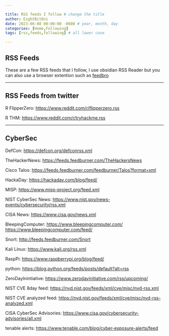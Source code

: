 ```yaml
---

title: RSS feeds I follow # change the title
author: EightBitOni
date: 2023-06-08 00:00:00 -0600 # year, month, day
categories: [Home,Following]
tags: [rss,feeds,following] # all lower case

---
```


## RSS Feeds

These are a few RSS feeds that I follow, I use obsidian RSS Reader but you can also use a browser extention such as [feedbro](https://chrome.google.com/webstore/detail/feedbro/mefgmmbdailogpfhfblcnnjfmnpnmdfa?hl=en-US)

---


## RSS Feeds from twitter

R FlipperZero:
https://www.reddit.com/r/flipperzero.rss

R THM:
https://www.reddit.com/r/tryhackme.rss

---

## CyberSec


DefCon:
https://defcon.org/defconrss.xml

TheHackerNews:
https://feeds.feedburner.com/TheHackersNews

Cisco Talos:
https://feeds.feedburner.com/feedburner/Talos?format=xml

HackaDay:
https://hackaday.com/blog/feed/

MISP:
https://www.misp-project.org/feed.xml

NIST CyberSec News:
https://www.nist.gov/news-events/cybersecurity/rss.xml

CISA News:
https://www.cisa.gov/news.xml

BleepingComputer:
https://www.bleepingcomputer.com/
https://www.bleepingcomputer.com/feed/

Snort:
http://feeds.feedburner.com/Snort

Kali Linux:
https://www.kali.org/rss.xml

RaspPi:
https://www.raspberrypi.org/blog/feed/

python:
https://blog.python.org/feeds/posts/default?alt=rss

ZeroDayInintiative:
https://www.zerodayinitiative.com/rss/upcoming/

NIST CVE 8day feed:
https://nvd.nist.gov/feeds/xml/cve/misc/nvd-rss.xml

NIST CVE analyzed feed:
https://nvd.nist.gov/feeds/xml/cve/misc/nvd-rss-analyzed.xml

CISA CyberSec Advisories:
https://www.cisa.gov/cybersecurity-advisories/all.xml

tenable alerts:
https://www.tenable.com/blog/cyber-exposure-alerts/feed


